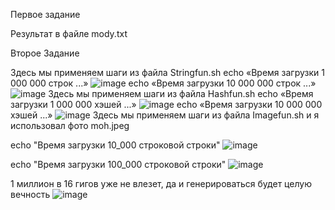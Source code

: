 Первое задание

Результат в файле mody.txt

Второе Задание 

Здесь мы применяем шаги из файла Stringfun.sh echo «Время загрузки 1 000 000 строк ...»
 ![image](https://user-images.githubusercontent.com/81506111/144600291-31c9203a-41c2-45b5-8922-45a842c00630.png)
echo «Время загрузки 10 000 000 строк ...»
 ![image](https://user-images.githubusercontent.com/81506111/144600322-9ad56e0b-a403-451f-94cb-15e3475c9e93.png)
Здесь мы применяем шаги из файла Hashfun.sh echo «Время загрузки 1 000 000 хэшей ...»
 ![image](https://user-images.githubusercontent.com/81506111/144600453-8bc3b69d-e51d-48f2-b9d9-127402eeee19.png)
echo «Время загрузки 10 000 000 хэшей ...»
 ![image](https://user-images.githubusercontent.com/81506111/144600474-d2cbbd92-d168-4d86-9665-0f23fb849fb4.png)
Здесь мы применяем шаги из файла Imagefun.sh  и я использовал фото moh.jpeg

echo "Время загрузки 10_000 строковой строки"
 ![image](https://user-images.githubusercontent.com/81506111/144600621-2a3a1418-bb9e-401d-b651-fc05d990988c.png)

echo "Время загрузки 100_000 строковой строки"
 ![image](https://user-images.githubusercontent.com/81506111/144600640-1e997130-4fbf-4243-baea-5b7b4f3edca7.png)

1 миллион в 16 гигов уже не влезет, да и генерироваться будет целую вечность
 ![image](https://user-images.githubusercontent.com/81506111/144600659-81d57cf2-5e9f-4b97-8e73-57e24e2f5ce3.png)
